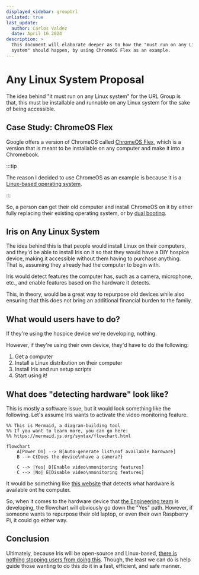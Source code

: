 ```yaml
---
displayed_sidebar: groupUrl
unlisted: true
last_update:
  author: Carlos Valdez
  date: April 16 2024
description: >
  This document will elaborate deeper as to how the "must run on any Linux
  system" should happen, by using ChromeOS Flex as an example.
---
```


# Any Linux System Proposal

The idea behind "it must run on any Linux system"
for the URL Group is that, this must be installable and runnable on any Linux
system for the sake of being accessible.

## Case Study: ChromeOS Flex

Google offers a version of ChromeOS called
[ChromeOS Flex](https://chromeos.google/products/chromeos-flex/), which is a
version that is meant to be installable on any computer and make it into a
Chromebook.

:::tip

The reason I decided to use ChromeOS as an example is because it is a
[Linux-based operating system](https://en.wikipedia.org/wiki/ChromeOS).

:::

So, a person can get their old computer and install ChromeOS on it by either
fully replacing their existing operating system, or by
[dual booting](https://en.wikipedia.org/wiki/Multi-booting).

## Iris on Any Linux System

The idea behind this is that people would install Linux on their computers, and
they'd be able to install Iris on it so that they would have a DIY hospice
device, making it accessible without them having to purchase anything. That is,
assuming they already had the computer to begin with.

Iris would detect features the computer has, such as a camera, microphone, etc.,
and enable features based on the hardware it detects.

This, in theory, would be a great way to repurpose old devices while also
ensuring that this does not bring an additional financial burden to the family.

## What would users have to do?

If they're using the hospice device we're developing, nothing.

However, if they're using their own device, they'd have to do the following:

1. Get a computer
2. Install a Linux distribution on their computer
3. Install Iris and run setup scripts
4. Start using it!

## What does "detecting hardware" look like?

This is mostly a software issue, but it would look something like the following.
Let's assume Iris wants to activate the video monitoring feature.

```mermaid
%% This is Mermaid, a diagram-building tool
%% If you want to learn more, you can go here:
%% https://mermaid.js.org/syntax/flowchart.html

flowchart
    A[Power On] --> B[Auto-generate list\nof available hardware]
    B --> C{Does the device\nhave a camera?}

    C --> |Yes| D[Enable video\nmonitoring features]
    C --> |No| E[Disable video\nmonitoring features]
```

It would be something like
[this website](https://www.webrtc-experiment.com/DetectRTC/) that detects what
hardware is available ont he computer.

So, when it comes to the hardware device that
[the Engineering team](/docs/url/engineering/) is developing, the flowchart will
obviously go down the "Yes" path. However, if someone wants to repurpose their
old laptop, or even their own Raspberry Pi, it could go either way.

## Conclusion

Ultimately, because Iris will be open-source and Linux-based,
[there is nothing stopping users from doing this](https://www.youtube.com/watch?v=6KJpy9DRzfY).
Though, the least we can do is help guide those wanting to do this do it in a
fast, efficient, and safe manner.
